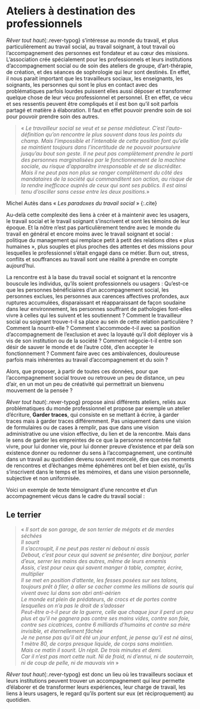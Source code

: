 # Ateliers à destination des professionnels

*Rêver tout haut*{:.rever-typog} s’intéresse au monde du travail, et plus particulièrement au travail social, au travail soignant, à tout travail où l’accompagnement des personnes est fondateur et au cœur des missions.  L’association crée spécialement pour  les professionnels et leurs institutions d’accompagnement social ou de soin des ateliers de groupe, d’art-thérapie, de création, et des séances de sophrologie qui leur sont destinés. En effet, il nous parait important que les travailleurs sociaux, les enseignants, les soignants, les personnes qui sont le plus en contact avec des problématiques parfois lourdes puissent elles aussi déposer et transformer quelque chose de leur vécu professionnel et personnel. Et en effet, ce vécu et ses ressentis peuvent être compliqués et il est bon qu’il soit parfois partagé et matière à élaboration. Il faut en effet pouvoir prendre soin de soi pour pouvoir prendre soin des autres.

> « *Le travailleur social se veut et se pense médiateur. C’est l’auto-définition qu’on rencontre le plus souvent dans tous les points du champ. Mais l’impossible et l’intenable de cette position font qu’elle se maintient toujours dans l’incertitude de ne pouvoir poursuivre jusqu’au bout son geste. Il ne peut pas complètement prendre le parti des personnes marginalisées par le fonctionnement de la machine sociale, au risque d’apparaître irresponsable et de se discréditer. Mais il ne peut pas non plus se ranger complètement du côté des mandataires de la société qui commanditent son action, au risque de la rendre inefficace auprès de ceux qui sont ses publics. Il est ainsi tenu d’osciller sans cesse entre les deux positions.*» 

Michel Autès dans « *Les paradoxes du travail social* »
{:.cite}

Au-delà cette complexité des liens à créer et à maintenir avec les usagers, le travail social et le travail soignant s’inscrivent et sont les témoins de leur époque. Et la nôtre n’est pas particulièrement tendre avec le monde du travail en général et encore moins avec le travail soignant et social : politique du management qui remplace petit à petit des relations dites « plus humaines », plus souples et plus proches des attentes et des missions pour lesquelles le professionnel s’était engagé dans ce métier. Burn out, stress, conflits et souffrances au travail sont une réalité à prendre en compte aujourd’hui. 


La rencontre est à la base du travail social et soignant et la rencontre bouscule les individus, qu’ils soient professionnels ou usagers : Qu’est-ce que les personnes bénéficiaires d’un accompagnement social, les personnes exclues,  les personnes aux carences affectives profondes, aux ruptures accumulées, disparaissant et réapparaissant de façon soudaine dans leur environnement, les personnes souffrant de pathologies font-elles vivre à celles qui les suivent et les soutiennent ? Comment le travailleur social ou soignant trouve-t-il sa place au sein de cette relation particulière ? Comment la nourrit-elle ? Comment s’accommode-t-il avec sa position d’accompagnement de l’exclusion et avec la loyauté qu’il doit déployer vis à vis de son institution ou de la société ? Comment négocie-t-il entre son désir de sauver le monde et de l’autre côté, d’en accepter le fonctionnement ? Comment faire avec ces ambivalences, douloureuse parfois mais inhérentes au travail d’accompagnement et du soin ? 


Alors, que proposer, à partir de toutes ces données, pour que l’accompagnement social trouve ou retrouve un peu de distance, un peu d’air, en un mot un peu de créativité qui permettrait un bienvenu mouvement de la pensée ? 

*Rêver tout haut*{:.rever-typog} propose ainsi différents ateliers, reliés aux problématiques du monde professionnel et propose par exemple un atelier d’écriture, **Garder traces**, qui consiste en se mettant à écrire, à garder traces mais à garder traces différemment. Pas uniquement dans une vision de formulaires ou de cases à remplir, pas que dans une vision administrative ou une vision effective, du lien et de la rencontre. Mais dans le sens de garder les empreintes de ce que la personne rencontrée fait vivre, pour lui donner vie, pour lui donner preuve d’existence et par delà son existence donner ou redonner du sens à l’accompagnement, une continuité dans un travail au quotidien devenu souvent morcelé, dire que ces moments de rencontres et d’échanges même éphémères ont bel et bien existé, qu’ils s’inscrivent dans le temps et les mémoires, et dans une vision personnelle, subjective et non uniformisée. 


Voici un exemple de texte témoignant d’une rencontre et d’un accompagnement vécus dans le cadre du travail social :

## Le terrier 
>« *Il sort de son garage, de son terrier de mégots et de merdes séchées  
Il sourit  
Il s’accroupit, il ne peut pas rester ni debout ni assis  
Debout, c’est pour ceux qui savent se présenter, dire bonjour, parler d’eux, serrer les mains des autres, même de leurs ennemis  
Assis, c’est pour ceux qui savent manger à table, compter, écrire, multiplier  
Il se met en position d’attente, les fesses posées sur ses talons, toujours prêt à filer, à aller se cacher comme les millions de souris qui vivent avec lui dans son abri anti-aérien  
Le monde est plein de prédateurs, de crocs et de portes contre lesquelles on n’a pas le droit de s’adosser  
Peut-être a-t-il peur de la guerre, celle que chaque jour il perd un peu plus et qu’il ne gagnera pas contre ses mains vides, contre son foie, contre ses cicatrices, contre 6 milliards d’humains et contre sa mère invisible, et éternellement fâchée  
Je ne pense pas qu’il ait été un jour enfant, je pense qu’il est né ainsi, 1 mètre 80, de corps presque liquide, de corps sans maintien.  
Mais ce matin il sourit. Un répit. De trois minutes et demi.   
Car il n’est pas mort cette nuit. Ni de froid, ni d’ennui, ni de souterrain, ni  de coup de pelle, ni de mauvais vin* »

*Rêver tout haut*{:.rever-typog}  est donc un lieu où les travailleurs sociaux et leurs institutions peuvent trouver un accompagnement qui leur permette d’élaborer et de transformer leurs expériences, leur charge de travail, les liens à leurs usagers, le regard qu’ils portent sur eux (et réciproquement) au quotidien. 
<br>
